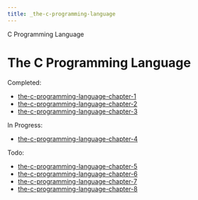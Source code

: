 ```yaml
---
title: _the-c-programming-language
---
```


C Programming Language

# The C Programming Language

Completed:

- [the-c-programming-language-chapter-1](the-c-programming-language-chapter-1.md)
- [the-c-programming-language-chapter-2](the-c-programming-language-chapter-2.md)
- [the-c-programming-language-chapter-3](the-c-programming-language-chapter-3.md)

In Progress:

- [the-c-programming-language-chapter-4](the-c-programming-language-chapter-4.md)

Todo:

- [the-c-programming-language-chapter-5](the-c-programming-language-chapter-5.md)
- [the-c-programming-language-chapter-6](the-c-programming-language-chapter-6.md)
- [the-c-programming-language-chapter-7](the-c-programming-language-chapter-7.md)
- [the-c-programming-language-chapter-8](the-c-programming-language-chapter-8.md)
